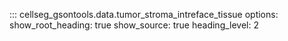::: cellseg_gsontools.data.tumor_stroma_intreface_tissue
    options:
      show_root_heading: true
      show_source: true
      heading_level: 2
